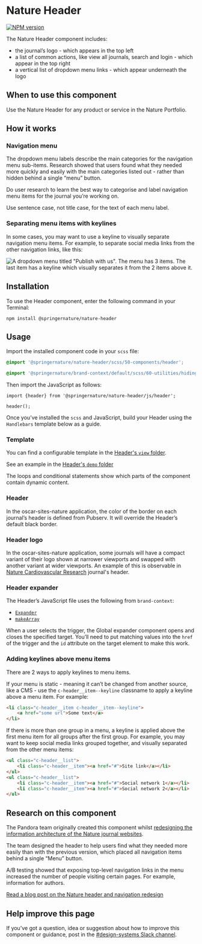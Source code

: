 # Nature Header

[![NPM version][badge-npm]][info-npm]

The Nature Header component includes:

- the journal’s logo - which appears in the top left
- a list of common actions, like view all journals, search and login - which appear in the top right
- a vertical list of dropdown menu  links - which appear underneath the logo

## When to use this component

Use the Nature Header for any product or service in the Nature Portfolio.

## How it works

### Navigation menu

The dropdown menu labels describe the main categories for the navigation menu sub-items. Research showed that users found what they needed more quickly and easily with the main categories listed out - rather than hidden behind a single “menu” button.

Do user research to learn the best way to categorise and label navigation menu items for the journal you’re working on. 

Use sentence case, not title case, for the text of each menu label.

### Separating menu items with keylines

In some cases, you may want to use a keyline to visually separate navigation menu items. For example, to separate social media links from the other navigation links, like this:

![A dropdown menu titled "Publish with us". The menu has 3 items. The last item has a keyline which visually separates it from the 2 items above it.](https://user-images.githubusercontent.com/15365576/153220305-8f08f2dc-d040-4471-bb0b-bd2425ed4c29.png)

## Installation

To use the Header component, enter the following command in your Terminal:

```
npm install @springernature/nature-header
```

## Usage

Import the installed component code in your `scss` file:

```scss
@import '@springernature/nature-header/scss/50-components/header';

@import '@springernature/brand-context/default/scss/60-utilities/hiding.scss';
```

Then import the JavaScript as follows: 

```
import {header} from '@springernature/nature-header/js/header';

header();
```

Once you’ve installed the `scss` and JavaScript, build your Header using the `Handlebars` template below as a guide.

### Template

You can find a configurable template in the [Header's `view` folder](https://github.com/springernature/frontend-toolkits/blob/master/toolkits/nature/packages/nature-header/view/header.hbs).

See an example in the [Header's `demo` folder](https://github.com/springernature/frontend-toolkits/tree/master/toolkits/nature/packages/nature-header/demo)

The loops and conditional statements show which parts of the component contain dynamic content.

### Header

In the oscar-sites-nature application, the color of the border on each journal’s header is defined from Pubserv. It will override the Header’s default black border.

### Header logo

In the oscar-sites-nature application, some journals will have a compact variant of their logo shown at narrower viewports and swapped with another variant at wider viewports. An example of this is observable in [Nature Cardiovascular Research](https://www.nature.com/natcardiovascres/) journal's header.

### Header expander

The Header’s JavaScript file uses the following from `brand-context`: 

- [`Expander`](https://github.com/springernature/frontend-toolkits/blob/master/context/brand-context/default/js/README.md#expander)
- [`makeArray`](https://github.com/springernature/frontend-toolkits/blob/master/context/brand-context/default/js/README.md##makearray)

When a user selects the trigger, the Global expander component opens and closes the specified target. You’ll need to put matching values into the `href` of the trigger and the `id` attribute on the target element to make this work.

### Adding keylines above menu items

There are 2 ways to apply keylines to menu items.

If your menu is static - meaning it can’t be changed from another source, like a CMS - use the `c-header__item--keyline`  classname to apply a keyline above a menu item. For example:

```html
<li class="c-header__item c-header__item--keyline">
    <a href="some url">Some text</a>
</li>
```

If there is more than one group in a menu, a keyline is applied above the first menu item for all groups after the first group. For example, you may want to keep social media links grouped together, and visually separated from the other menu items:

```html
<ul class="c-header__list">
    <li class="c-header__item"><a href="#">Site link</a></li>
</ul>
<ul class="c-header__list">
    <li class="c-header__item"><a href="#">Social network 1</a></li>
    <li class="c-header__item"><a href="#">Social network 2</a></li>
</ul>
```

## Research on this component

The Pandora team originally created this component whilst [redesigning the information architecture of the Nature journal websites](https://hive.springernature.com/home/designing-a-new-information-architecture-for-the-nature-journal-websites).

The team designed the header to help users find what they needed more easily than with the previous version, which placed all navigation items behind a single “Menu” button.

A/B testing showed that exposing top-level navigation links in the menu increased the number of people visiting certain pages. For example, information for authors.

[Read a blog post on the Nature header and navigation redesign](https://hive.springernature.com/home/ls/community/content-consumption/post/4537888966049792)

## Help improve this page

If you’ve got a question, idea or suggestion about how to improve this component or guidance, post in the [#design-systems Slack channel](https://springernature.slack.com/archives/C75DHBTBP).

[info-npm]: https://www.npmjs.com/package/@springernature/nature-header
[badge-npm]: https://img.shields.io/npm/v/@springernature/nature-header.svg
